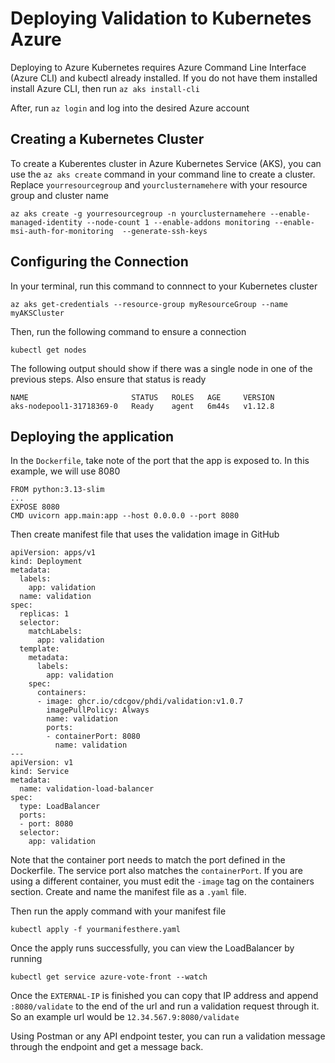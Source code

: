 # Deploying Validation to Kubernetes Azure

Deploying to Azure Kubernetes requires Azure Command Line Interface (Azure CLI) and kubectl already installed. If you do not have them installed install Azure CLI, then run `az aks install-cli`

After, run `az login` and log into the desired Azure account

## Creating a Kubernetes Cluster

To create a Kuberentes cluster in Azure Kubernetes Service (AKS), you can use the `az aks create` command in your command line to create a cluster. Replace `yourresourcegroup` and `yourclusternamehere` with your resource group and cluster name

```azurecli
az aks create -g yourresourcegroup -n yourclusternamehere --enable-managed-identity --node-count 1 --enable-addons monitoring --enable-msi-auth-for-monitoring  --generate-ssh-keys
```

## Configuring the Connection

In your terminal, run this command to connnect to your Kubernetes cluster

`az aks get-credentials --resource-group myResourceGroup --name myAKSCluster`

Then, run the following command to ensure a connection

`kubectl get nodes`

The following output should show if there was a single node in one of the previous steps. Also ensure that status is ready

```
NAME                       STATUS   ROLES   AGE     VERSION
aks-nodepool1-31718369-0   Ready    agent   6m44s   v1.12.8
```

## Deploying the application

In the `Dockerfile`, take note of the port that the app is exposed to. In this example, we will use 8080

```
FROM python:3.13-slim
...
EXPOSE 8080
CMD uvicorn app.main:app --host 0.0.0.0 --port 8080
```

Then create manifest file that uses the validation image in GitHub

```
apiVersion: apps/v1
kind: Deployment
metadata:
  labels:
    app: validation
  name: validation
spec:
  replicas: 1
  selector:
    matchLabels:
      app: validation
  template:
    metadata:
      labels:
        app: validation
    spec:
      containers:
      - image: ghcr.io/cdcgov/phdi/validation:v1.0.7
        imagePullPolicy: Always
        name: validation
        ports:
        - containerPort: 8080
          name: validation
---
apiVersion: v1
kind: Service
metadata:
  name: validation-load-balancer
spec:
  type: LoadBalancer
  ports:
  - port: 8080
  selector:
    app: validation

```

Note that the container port needs to match the port defined in the Dockerfile. The service port also matches the `containerPort`. If you are using a different container, you must edit the `-image` tag on the containers section. Create and name the manifest file as a `.yaml` file.

Then run the apply command with your manifest file

`kubectl apply -f yourmanifesthere.yaml`

Once the apply runs successfully, you can view the LoadBalancer by running

`kubectl get service azure-vote-front --watch`

Once the `EXTERNAL-IP` is finished you can copy that IP address and append `:8080/validate` to the end of the url and run a validation request through it. So an example url would be `12.34.567.9:8080/validate`

Using Postman or any API endpoint tester, you can run a validation message through the endpoint and get a message back.
